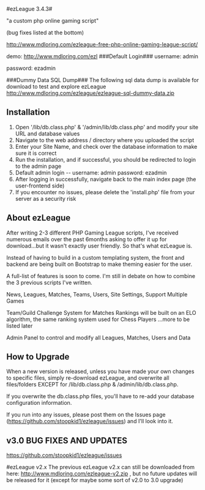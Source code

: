 #ezLeague 3.4.3#

"a custom php online gaming script"

(bug fixes listed at the bottom)

http://www.mdloring.com/ezleague-free-php-online-gaming-league-script/

demo: http://www.mdloring.com/ezl
###Default Login###
username: admin

password: ezadmin

###Dummy Data SQL Dump###
The following sql data dump is available for download to test and explore ezLeague
http://www.mdloring.com/ezleague/ezleague-sql-dummy-data.zip

Installation
------------------------------------------------------------------------------------------------------------------------
1. Open '/lib/db.class.php' & '/admin/lib/db.class.php' and modify your site URL and database values
2. Navigate to the web address / directory where you uploaded the script
3. Enter your Site Name, and check over the database information to make sure it is correct
4. Run the installation, and if successful, you should be redirected to login to the admin page
5. Default admin login -- username: admin password: ezadmin
6. After logging in successfully, navigate back to the main index page (the user-frontend side)
7. If you encounter no issues, please delete the 'install.php' file from your server as a security risk

About ezLeague
------------------------------------------------------------------------------------------------------------------------

After writing 2-3 different PHP Gaming League scripts, I've received numerous emails over the past 6months asking to offer it up for download...but it wasn't exactly user friendly. So that's what ezLeague is.

Instead of having to build in a custom templating system, the front and backend are being built on Bootstrap to make theming easier for the user.

A full-list of features is soon to come. I'm still in debate on how to combine the 3 previous scripts I've written.

News, Leagues, Matches, Teams, Users, Site Settings, Support Multiple Games

Team/Guild Challenge System for Matches
Rankings will be built on an ELO algorithm, the same ranking system used for Chess Players ...more to be listed later

Admin Panel to control and modify all Leagues, Matches, Users and Data

How to Upgrade
------------------------------------------------------------------------------------------------------------------------
When a new version is released, unless you have made your own changes to specific files, simply re-download ezLeague, and overwrite all files/folders EXCEPT for /lib/db.class.php & /admin/lib/db.class.php.

If you overwrite the db.class.php files, you'll have to re-add your database configuration information.

If you run into any issues, please post them on the Issues page (https://github.com/stoopkid1/ezleague/issues) and I'll look into it.

v3.0 BUG FIXES AND UPDATES
------------------------------------------------------------------------------------------------------------------------
https://github.com/stoopkid1/ezleague/issues

#ezLeague v2.x
The previous ezLeague v2.x can still be downloaded from here: http://www.mdloring.com/ezleague-v2.zip , but no future updates will be released for it (except for maybe some sort of v2.0 to 3.0 upgrade)
